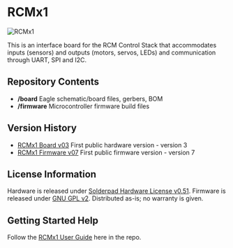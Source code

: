 RCMx1
========================

![RCMx1](http://engineering3.org/wp-content/uploads/GitHub/RCMx1.jpg)

This is an interface board for the RCM Control Stack that accommodates inputs (sensors) and outputs (motors, servos, LEDs) and communication through UART, SPI and I2C.


Repository Contents
-------------------

* **/board** Eagle schematic/board files, gerbers, BOM
* **/firmware** Microcontroller firmware build files


Version History
---------------
* [RCMx1 Board v03](https://github.com/Engineering-3/RCMx1/tree/master/board/RCMx1_v03) First public hardware version - version 3 
* [RCMx1 Firmware v07](https://github.com/Engineering-3/RCMx1/tree/master/firmware) First public firmware version - version 7


License Information
-------------------
Hardware is released under [Solderpad Hardware License v0.51](http://solderpad.org/licenses/SHL-0.51/).
Firmware is released under [GNU GPL v2](http://www.gnu.org/licenses/old-licenses/gpl-2.0.html).
Distributed as-is; no warranty is given.


Getting Started Help
--------------------
Follow the [RCMx1 User Guide](https://github.com/Engineering-3/RCMx1/blob/master/firmware/docs/RCMx1%20User%20Guide.doc) here in the repo.

